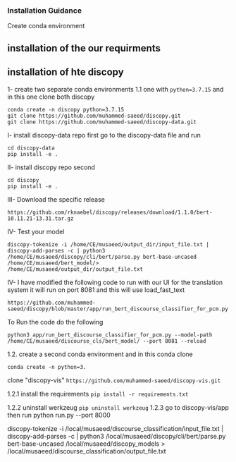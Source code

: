### Installation Guidance
Create conda environment


## installation of the our requirments


## installation of hte discopy

1- create two separate conda environments 
1.1 one with `python=3.7.15` and in this one clone both discopy 

```
conda create -n discopy python=3.7.15
git clone https://github.com/muhammed-saeed/discopy.git
git clone https://github.com/muhammed-saeed/discopy-data.git

```

I- install discopy-data repo first go to the discopy-data file and run

```
cd discopy-data
pip install -e .

```

II- install discopy repo second

```
cd discopy
pip install -e .

```

III- Download the specific release

`https://github.com/rknaebel/discopy/releases/download/1.1.0/bert-10.11.21-13.31.tar.gz`


IV- Test your model 

```
discopy-tokenize -i /home/CE/musaeed/output_dir/input_file.txt | discopy-add-parses -c | python3 /home/CE/musaeed/discopy/cli/bert/parse.py bert-base-uncased /home/CE/musaeed/bert_model/> /home/CE/musaeed/output_dir/output_file.txt
```
 IV- I have modified the following code to run  with our UI for the translation system it will run on port 8081 and this will use load_fast_text


```
https://github.com/muhammed-saeed/discopy/blob/master/app/run_bert_discourse_classifier_for_pcm.py
```
To Run the code do the following

```
python3 app/run_bert_discourse_classifier_for_pcm.py --model-path /home/CE/musaeed/discourse_cls/bert_model/ --port 8081 --reload

```
     

1.2. create a second conda environment and in this conda clone 

`conda create -n python=3.`

clone "discopy-vis" 
`https://github.com/muhammed-saeed/discopy-vis.git`

 
 1.2.1 install the requirements 
 `pip install -r requirements.txt `

1.2.2 uninstall werkzeug `pip uninstall werkzeug`
1.2.3 go to discopy-vis/app 
then run  python run.py --port 8000


discopy-tokenize -i /local/musaeed/discourse_classification/input_file.txt | discopy-add-parses -c | python3 /local/musaeed/discopy/cli/bert/parse.py bert-base-uncased /local/musaeed/discopy_models > /local/musaeed/discourse_classification/output_file.txt
